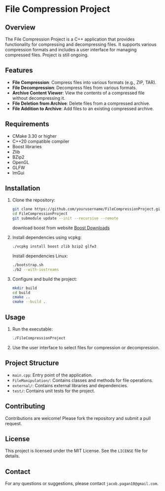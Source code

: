 # File Compression Project

## Overview
The File Compression Project is a C++ application that provides functionality for compressing and decompressing files. It supports various compression formats and includes a user interface for managing compressed files.
Project is still ongoing.

## Features
- **File Compression**: Compress files into various formats (e.g., ZIP, TAR).
- **File Decompression**: Decompress files from various formats.
- **Archive Content Viewer**: View the contents of a compressed file without decompressing it.
- **File Deletion from Archive**: Delete files from a compressed archive.
- **File Addition to Archive**: Add files to an existing compressed archive.

## Requirements
- CMake 3.30 or higher
- C++20 compatible compiler
- Boost libraries
- Zlib
- BZip2
- OpenGL
- GLFW
- ImGui

## Installation
1. Clone the repository:
    ```sh
    git clone https://github.com/yourusername/FileCompressionProject.git
    cd FileCompressionProject
    git submodule update --init --recursive --remote
    ```

   download boost from website [Boost Downloads](https://www.boost.org/users/download/)
2. Install dependencies using vcpkg:
    ```sh
    ./vcpkg install boost zlib bzip2 glfw3
    ```
   Install dependencies Linux:
   ```sh
   ./bootstrap.sh
   ./b2 --with-iostreams
   ```

4. Configure and build the project:
    ```sh
    mkdir build
    cd build
    cmake ..
    cmake --build .
    ```

## Usage
1. Run the executable:
    ```sh
    ./FileCompressionProject
    ```

2. Use the user interface to select files for compression or decompression.

## Project Structure
- `main.cpp`: Entry point of the application.
- `FileManipulation/`: Contains classes and methods for file operations.
- `external/`: Contains external libraries and dependencies.
- `test/`: Contains unit tests for the project.

## Contributing
Contributions are welcome! Please fork the repository and submit a pull request.

## License
This project is licensed under the MIT License. See the `LICENSE` file for details.

## Contact
For any questions or suggestions, please contact `jacob.pagan10@gmail.com`.
